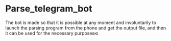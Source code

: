 # Parse_telegram_bot

The bot is made so that it is possible at any moment and involuntarily to launch the parsing program from the phone and get the output file,
and then it can be used for the necessary purposesю
